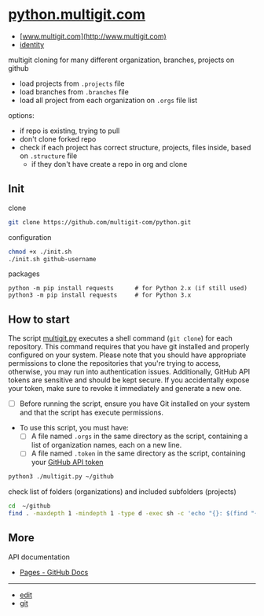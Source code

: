 # [python.multigit.com](http://python.multigit.com)

+ [www.multigit.com](http://www.multigit.com)
+ [identity](http://identity.multigit.com)


multigit cloning for many different organization, branches, projects on github
+ load projects from `.projects` file
+ load branches from `.branches` file
+ load all project from each organization on `.orgs` file list
  
options:
  + if repo is existing, trying to pull
  + don't clone forked repo
  + check if each project has correct structure, projects, files inside, based on `.structure` file
    + if they don't have create a repo in org and clone 


## Init

clone
```bash
git clone https://github.com/multigit-com/python.git
```

configuration
```bash
chmod +x ./init.sh
./init.sh github-username
```

packages
```shell
python -m pip install requests      # for Python 2.x (if still used)
python3 -m pip install requests     # for Python 3.x
```


## How to start

The script [multigit.py](multigit.py) executes a shell command (`git clone`) for each repository. This command requires that you have git installed and properly configured on your system.
Please note that you should have appropriate permissions to clone the repositories that you're trying to access, otherwise, you may run into authentication issues. Additionally, GitHub API tokens are sensitive and should be kept secure. If you accidentally expose your token, make sure to revoke it immediately and generate a new one.

+ [ ] Before running the script, ensure you have Git installed on your system and that the script has execute permissions.
+ To use this script, you must have:
  + [ ] A file named `.orgs` in the same directory as the script, containing a list of organization names, each on a new line.
  + [ ] A file named `.token` in the same directory as the script, containing your [GitHub API token](https://github.com/settings/tokens)
 
```bash
python3 ./multigit.py ~/github
```

check list of folders (organizations) and included subfolders (projects)
```bash
cd  ~/github
find . -maxdepth 1 -mindepth 1 -type d -exec sh -c 'echo "{}: $(find "{}" -maxdepth 1 -mindepth 1 -type d | wc -l)"' \;
```


## More

API documentation
+ [Pages - GitHub Docs](https://docs.github.com/en/rest/pages/pages?apiVersion=2022-11-28#create-a-apiname-pages-site)



---

+ [edit](https://github.com/multigit-com/python/edit/main/README.md)
+ [git](https://github.com/multigit-com/) 